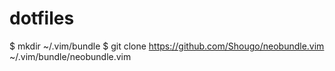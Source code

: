 # dotfiles

$ mkdir ~/.vim/bundle
$ git clone https://github.com/Shougo/neobundle.vim ~/.vim/bundle/neobundle.vim
